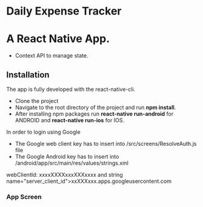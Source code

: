 # Daily Expense Tracker
# A React Native App.

 - Context API to manage state.

## Installation

  The app is fully developed with the react-native-cli. 
  
 - Clone the project
 - Navigate to the root directory of the project and run <b>npm install</b>.
 - After installing npm packages run <b>react-native run-android</b> for ANDROID and <b>react-native run-ios</b> for IOS.


In order to login using Google
 - The Google web client key has to insert into /src/screens/ResolveAuth.js file 
 - The Google Android key has to insert into /android/app/src/main/res/values/strings.xml

webClientId: xxxxXXXXxxxXXXxxxx and string name="server_client_id">xxXXXxxx.apps.googleusercontent.com

  
### App Screen

